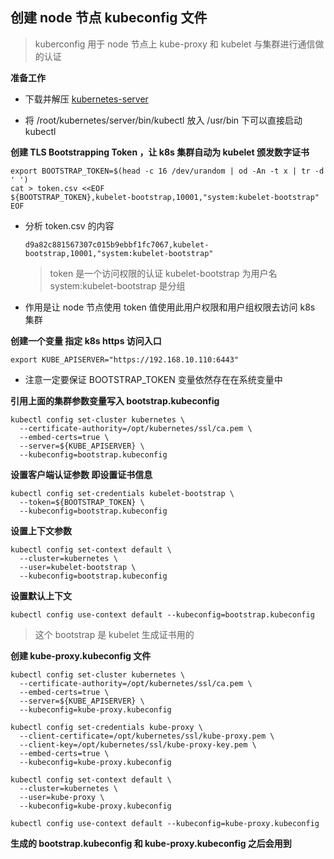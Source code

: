 ## 创建 node 节点 kubeconfig 文件

> kuberconfig 用于 node 节点上 kube-proxy 和 kubelet 与集群进行通信做的认证

__准备工作__

- 下载并解压 [kubernetes-server](https://github.com/kubernetes/kubernetes/releases)

- 将 /root/kubernetes/server/bin/kubectl 放入 /usr/bin 下可以直接启动 kubectl

__创建 TLS Bootstrapping Token ，让 k8s 集群自动为 kubelet 颁发数字证书__
```
export BOOTSTRAP_TOKEN=$(head -c 16 /dev/urandom | od -An -t x | tr -d ' ')
cat > token.csv <<EOF
${BOOTSTRAP_TOKEN},kubelet-bootstrap,10001,"system:kubelet-bootstrap"
EOF
```
- 分析 token.csv 的内容
    ```
    d9a82c881567307c015b9ebbf1fc7067,kubelet-bootstrap,10001,"system:kubelet-bootstrap"
    ```
    > token 是一个访问权限的认证 kubelet-bootstrap 为用户名 system:kubelet-bootstrap 是分组 
    
- 作用是让 node 节点使用 token 值使用此用户权限和用户组权限去访问 k8s 集群

__创建一个变量 指定 k8s https 访问入口__
  ```
  export KUBE_APISERVER="https://192.168.10.110:6443"
  ```
  - 注意一定要保证 BOOTSTRAP_TOKEN 变量依然存在在系统变量中

__引用上面的集群参数变量写入 bootstrap.kubeconfig__
```
kubectl config set-cluster kubernetes \
  --certificate-authority=/opt/kubernetes/ssl/ca.pem \
  --embed-certs=true \
  --server=${KUBE_APISERVER} \
  --kubeconfig=bootstrap.kubeconfig
```
__设置客户端认证参数 即设置证书信息__
```
kubectl config set-credentials kubelet-bootstrap \
  --token=${BOOTSTRAP_TOKEN} \
  --kubeconfig=bootstrap.kubeconfig
```
__设置上下文参数__
```
kubectl config set-context default \
  --cluster=kubernetes \
  --user=kubelet-bootstrap \
  --kubeconfig=bootstrap.kubeconfig
```
__设置默认上下文__
```
kubectl config use-context default --kubeconfig=bootstrap.kubeconfig
```
> 这个 bootstrap 是 kubelet 生成证书用的

__创建 kube-proxy.kubeconfig 文件__
```
kubectl config set-cluster kubernetes \
  --certificate-authority=/opt/kubernetes/ssl/ca.pem \
  --embed-certs=true \
  --server=${KUBE_APISERVER} \
  --kubeconfig=kube-proxy.kubeconfig

kubectl config set-credentials kube-proxy \
  --client-certificate=/opt/kubernetes/ssl/kube-proxy.pem \
  --client-key=/opt/kubernetes/ssl/kube-proxy-key.pem \
  --embed-certs=true \
  --kubeconfig=kube-proxy.kubeconfig

kubectl config set-context default \
  --cluster=kubernetes \
  --user=kube-proxy \
  --kubeconfig=kube-proxy.kubeconfig

kubectl config use-context default --kubeconfig=kube-proxy.kubeconfig
```

__生成的 bootstrap.kubeconfig 和 kube-proxy.kubeconfig 之后会用到__